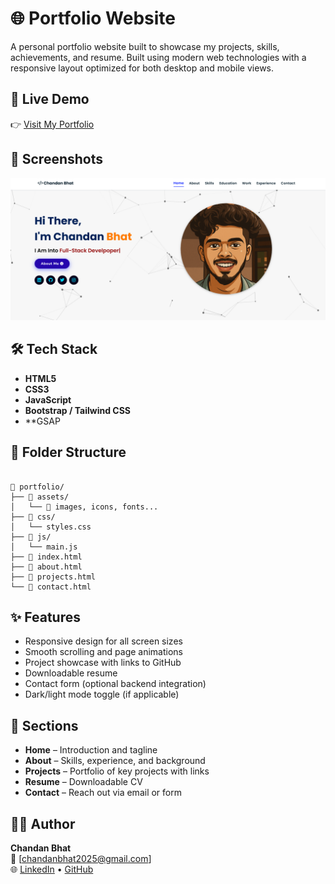 
# 🌐 Portfolio Website

A personal portfolio website built to showcase my projects, skills, achievements, and resume. Built using modern web technologies with a responsive layout optimized for both desktop and mobile views.

## 🚀 Live Demo

👉 [Visit My Portfolio](https://chandan-bhat-portfolio.netlify.app/)

## 📸 Screenshots

![Desktop View](./assets/images/projects/SCREENSHOT.png)


## 🛠️ Tech Stack

- **HTML5**
- **CSS3**
- **JavaScript**
- **Bootstrap / Tailwind CSS** 
- **GSAP 

## 📁 Folder Structure

```

📁 portfolio/
├── 📁 assets/
│   └── 📄 images, icons, fonts...
├── 📁 css/
│   └── styles.css
├── 📁 js/
│   └── main.js
├── 📄 index.html
├── 📄 about.html
├── 📄 projects.html
└── 📄 contact.html

```

## ✨ Features

- Responsive design for all screen sizes
- Smooth scrolling and page animations
- Project showcase with links to GitHub
- Downloadable resume
- Contact form (optional backend integration)
- Dark/light mode toggle (if applicable)

## 📌 Sections

- **Home** – Introduction and tagline
- **About** – Skills, experience, and background
- **Projects** – Portfolio of key projects with links
- **Resume** – Downloadable CV
- **Contact** – Reach out via email or form

## 🧑‍💻 Author

**Chandan Bhat**  
📧 [chandanbhat2025@gmail.com]  
🌐 [LinkedIn](https://www.linkedin.com/in/chandan-bhat-1885117339/) • [GitHub](https://github.com/chandanbhat63)






